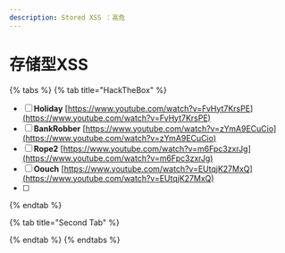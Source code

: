 ```yaml
---
description: Stored XSS ：高危
---
```


# 存储型XSS

{% tabs %}
{% tab title="HackTheBox" %}
* [ ] **Holiday**               [https://www.youtube.com/watch?v=FvHyt7KrsPE](https://www.youtube.com/watch?v=FvHyt7KrsPE)
* [ ] **BankRobber**      [https://www.youtube.com/watch?v=zYmA9ECuCio](https://www.youtube.com/watch?v=zYmA9ECuCio)
* [ ] **Rope2**                 [https://www.youtube.com/watch?v=m6Fpc3zxrJg](https://www.youtube.com/watch?v=m6Fpc3zxrJg)
* [ ] **Oouch**                 [https://www.youtube.com/watch?v=EUtqjK27MxQ](https://www.youtube.com/watch?v=EUtqjK27MxQ)
* [ ] 
{% endtab %}

{% tab title="Second Tab" %}

{% endtab %}
{% endtabs %}

